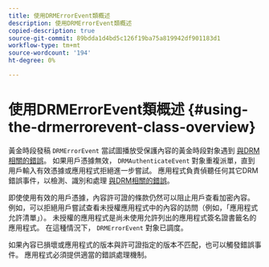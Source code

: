 ```yaml
---
title: 使用DRMErrorEvent類概述
description: 使用DRMErrorEvent類概述
copied-description: true
source-git-commit: 89bdda1d4bd5c126f19ba75a819942df901183d1
workflow-type: tm+mt
source-wordcount: '194'
ht-degree: 0%

---
```



# 使用DRMErrorEvent類概述 {#using-the-drmerrorevent-class-overview}

黃金時段發稿 `DRMErrorEvent` 當試圖播放受保護內容的黃金時段對象遇到 [與DRM相關的錯誤](https://help.adobe.com/en_US/primetime/drm/index.html#reference-DRM_Client_Error_Messages)。 如果用戶憑據無效， `DRMAuthenticateEvent` 對象重複派單，直到用戶輸入有效憑據或應用程式拒絕進一步嘗試。 應用程式負責偵聽任何其它DRM錯誤事件，以檢測、識別和處理 [與DRM相關的錯誤](https://help.adobe.com/en_US/primetime/drm/index.html#reference-DRM_Client_Error_Messages)。

即使使用有效的用戶憑據，內容許可證的條款仍然可以阻止用戶查看加密內容。 例如，可以拒絕用戶嘗試查看未授權應用程式中的內容的訪問（例如，「應用程式允許清單」）。 未授權的應用程式是尚未使用允許列出的應用程式簽名證書籤名的應用程式。 在這種情況下， `DRMErrorEvent` 對象已調度。

如果內容已損壞或應用程式的版本與許可證指定的版本不匹配，也可以觸發錯誤事件。 應用程式必須提供適當的錯誤處理機制。
